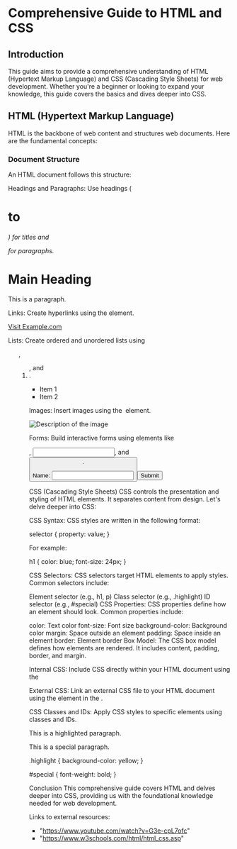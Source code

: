 # Comprehensive Guide to HTML and CSS

## Introduction

This guide aims to provide a comprehensive understanding of HTML (Hypertext Markup Language) and CSS (Cascading Style Sheets) for web development. Whether you're a beginner or looking to expand your knowledge, this guide covers the basics and dives deeper into CSS.

## HTML (Hypertext Markup Language)

HTML is the backbone of web content and structures web documents. Here are the fundamental concepts:

### Document Structure

An HTML document follows this structure:

<!DOCTYPE html>
<html>
  <head>
    <title>My Web Page</title>
  </head>
  <body>
    <!-- Your content goes here -->
  </body>
</html>

Headings and Paragraphs: Use headings (<h1> to <h6>) for titles and <p> for paragraphs.

<h1>Main Heading</h1>
<p>This is a paragraph.</p>

Links: Create hyperlinks using the <a> element.

<a href="https://www.example.com">Visit Example.com</a>

Lists: Create ordered and unordered lists using <ul>, <ol>, and <li>.

<ul>
  <li>Item 1</li>
  <li>Item 2</li>
</ul>

Images: Insert images using the <img> element.


<img src="image.jpg" alt="Description of the image">

Forms: Build interactive forms using elements like <form>, <input>, and <button>.

<form>
  <label for="name">Name:</label>
  <input type="text" id="name" name="name">
  <button type="submit">Submit</button>
</form>

CSS (Cascading Style Sheets)
CSS controls the presentation and styling of HTML elements. It separates content from design. Let's delve deeper into CSS:

CSS Syntax: CSS styles are written in the following format:


selector {
  property: value;
}

For example:

h1 {
  color: blue;
  font-size: 24px;
}

CSS Selectors: CSS selectors target HTML elements to apply styles. Common selectors include:

Element selector (e.g., h1, p)
Class selector (e.g., .highlight)
ID selector (e.g., #special)
CSS Properties: CSS properties define how an element should look. Common properties include:

color: Text color
font-size: Font size
background-color: Background color
margin: Space outside an element
padding: Space inside an element
border: Element border
Box Model: The CSS box model defines how elements are rendered. It includes content, padding, border, and margin.

Internal CSS: Include CSS directly within your HTML document using the <style> element in the <head>.

<style>
  h1 {
    color: green;
  }
</style>

External CSS: Link an external CSS file to your HTML document using the <link> element in the <head>.

<link rel="stylesheet" type="text/css" href="styles.css">

CSS Classes and IDs: Apply CSS styles to specific elements using classes and IDs.

<p class="highlight">This is a highlighted paragraph.</p>
<p id="special">This is a special paragraph.</p>

.highlight {
  background-color: yellow;
}

#special {
  font-weight: bold;
}

Conclusion
This comprehensive guide covers HTML and delves deeper into CSS, providing us with the foundational knowledge needed for web development.

Links to external resources:

- "https://www.youtube.com/watch?v=G3e-cpL7ofc" 
- "https://www.w3schools.com/html/html_css.asp" 


